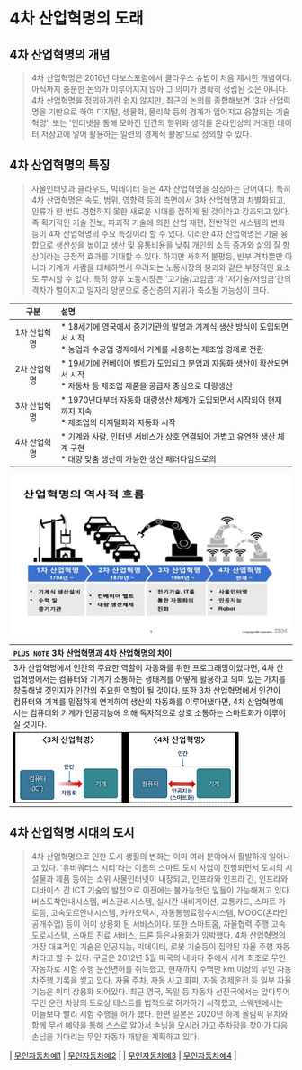 # 4차 산업혁명의 도래
## 4차 산업혁명의 개념
> 4차 산업혁명은 2016년 다보스포럼에서 클라우스 슈밥이 처음 제시한 개념이다. 아직까지 충분한 논의가 이루어지지 않아 그 의미가 명확히 정립된 것은 아니다. 4차 산업혁명을 정의하기란 쉽지 않지만, 최근의 논의를 종합해보면 '3차 산업력명을 기반으로 하여 디지털, 생물학, 물리학 등의 경계가 업어지고 융합되는 기술혁명', 또는 '인터넷을 통해 모아진 인간의 행위와 생각을 온라인상의 거대한 데이터 저장고에 넣어 활용하는 일련의 경제적 활동'으로 정의할 수 있다.

## 4차 산업혁명의 특징
>사물인터넷과 클라우드, 빅데이터 등은 4차 산업혁명을 상징하는 단어이다. 특히 4차 산업혁명은 속도, 범위, 영향력 등의 측면에서 3차 산업혁명과 차별화되고, 인류가 한 번도 경험하지 못한 새로운 시대를 접하게 될 것이라고 강조되고 있다. 즉 획기적인 기술 진보, 파괴적 기술에 의한 산업 재편, 전반적인 시스템의 변화 등이 4차 산업혁명의 주요 특징이라 할 수 있다. 이러한 4차 산업혁명은 기술 융합으로 생산성을 높이고 생산 및 유통비용을 낮춰 개인의 소득 증가와 삶의 질 향상이라는 긍정적 효과를 기대할 수 있다. 하지만 사회적 불평등, 빈부 격차뿐만 아니라 기계가 사람을 대체하면서 우려되는 노동시장의 붕괴와 같은 부정적인 요소도 무시할 수 없다. 특히 향후 노동시장은 '고기술/고임금'과 '저기술/저임금'간의 격차가 벌어지고 일자리 양분으로 중산층의 지위가 축소될 가능성이 크다.

| 구분 | 설명 |
|:---:|:---|
| 1차 산업혁명 | * 18세기에 영국에서 증기기관의 발명과 기계식 생산 방식이 도입되면서 시작 <br>* 농업과 수공업 경제에서 기계를 사용하는 제조업 경제로 전환 |
| 2차 산업혁명 | * 19세기에 컨베이어 벨트가 도입되고 분업과 자동화 생산이 확산되면서 시작 <br>* 자동차 등 제조업 제품을 공급자 중심으로 대량생산 |
| 3차 산업혁명 | * 1970년대부터 자동화 대량생산 체계가 도입되면서 시작되어 현재까지 지속 <br>* 제조업의 디지털화와 자동화 시작 |
| 4차 산업혁명 | * 기계와 사람, 인터넷 서비스가 상호 연결되어 가볍고 유연한 생산 체계 구현 <br>* 대량 맞춤 생산이 가능한 생산 패러다임으로의  |

![1-4차산업혁명](./imgs/1-4차산업혁명.jpg)

| `PLUS NOTE` 3차 산업혁명과 4차 산업혁명의 차이 |
|:---|
|3차 산업혁명에서 인간의 주요한 역할이 자동화를 위한 프로그래밍이었다면, 4차 산업혁명에서는 컴퓨터와 기계가 소통하는 생태계를 어떻게 활용하고 의미 있는 가치를 창출해낼 것인지가 인간의 주요한 역할이 될 것이다. 또한 3차 산업혁명에서 인간이 컴퓨터와 기계를 밀접하게 연계하여 생산의 자동화를 이루어냈다면, 4차 산업혁명에서는 컴퓨터와 기계가 인공지능에 의해 독자적으로 상호 소통하는 스마트화가 이루어질 것이다.|
| ![3-4차산업혁명차이](./imgs/3-4차산업혁명차이.png) |

## 4차 산업혁명 시대의 도시
>4차 산업혁명으로 인한 도시 생활의 변화는 이미 여러 분야에서 활발하게 일어나고 있다. '유비쿼터스 시티'라는 이름의 스마트 도시 사업이 진행되면서 도시의 시설물과 제품 등에는 소위 사물인터넷이 내장되고, 인프라와 인프라 간, 인프라와 디바이스 간 ICT 기술의 발전으로 이전에는 불가능했던 일들이 가능해지고 있다. 버스도착안내시스템, 버스관리시스템, 실시간 내비게이션, 교통카드, 스마트 가로등, 고속도로안내시스템, 카카오택시, 자동통행료징수시스템, MOOC(온라인 공개수업) 등이 이미 상용화 된 서비스이다. 또한 스마트홈, 자율협력 주행 고속도로시스템, 스마트 진료 서비스, 드론 등은사용화가 임박했다.  4차 산업혁명의 가장 대표적인 기술은 인공지능, 빅데이터, 로봇 기술등이 집약된 자율 주행 자동차라고 할 수 있다. 구글은 2012년 5월 미국의 네바다 주에서 세계 최초로 무인 자동차로 시험 주행 운전면허를 취득했고, 현재까지 수백만 km 이상의 무인 자동차주행 기록을 쌓고 있다. 자율 주차, 자동 사고 회피, 자동 경제운전 등 일부 자율 기능은 이미 상용화 되어있다. 최근 영국, 독일 등 자동차 선진국에서는 앞다투어 무인 운전 차량의 도로상 테스트를 법적으로 허가하기 시작했고, 스웨덴에서는 이들보다 빨리 시험 주행을 허가 했다. 한편 일본은 2020년 하계 올림픽 유치와 함께 무선 예약을 통해 스스로 알아서 손님을 모시러 가고 주차장을 찾아가 다음 손님을 기다리는 무인 자동차 개발을 계획하고 있다.

| [무인자동차예1](./imgs/구글무인자동차.jpg) | [무인자동차예2](./imgs/BMW의무인자동차테스트.jpg) |
| [무인자동차예3](./imgs/네이버자율주행차.jpg) | [무인자동차예4](./imgs/현대아이오닉EV.jpg) |

